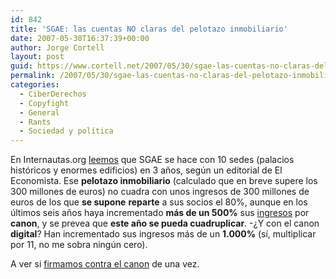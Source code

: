 ```yaml
---
id: 842
title: 'SGAE: las cuentas NO claras del pelotazo inmobiliario'
date: 2007-05-30T16:37:39+00:00
author: Jorge Cortell
layout: post
guid: https://www.cortell.net/2007/05/30/sgae-las-cuentas-no-claras-del-pelotazo-inmobiliario/
permalink: /2007/05/30/sgae-las-cuentas-no-claras-del-pelotazo-inmobiliario/
categories:
  - CiberDerechos
  - Copyfight
  - General
  - Rants
  - Sociedad y polí­tica
---
```

En Internautas.org <a title="artí­culo Internautas" target="_blank" href="https://www.internautas.org/html/4303.html">leemos</a> que SGAE se hace con 10 sedes (palacios históricos y enormes edificios) en 3 años, según un editorial de El Economista. Ese **pelotazo inmobiliario** (calculado que en breve supere los 300 millones de euros) no cuadra con unos ingresos de 300 millones de euros de los que **se supone** **reparte** a sus socios el 80%, aunque en los últimos seis años haya incrementado **más de un 500%** sus <a title="Artí­culo Internautas.org" target="_blank" href="https://www.internautas.org/html/4301.html">ingresos</a> por **canon**, y se prevea que **este año se pueda cuadruplicar**. -¿Y con el canon **digital**? Han incrementado sus ingresos más de un **1.000%** (sí­, multiplicar por 11, no me sobra ningún cero).

A ver si <a title="Firma contra el canon" target="_blank" href="https://www.todoscontraelcanon.es/index2.php?body=suscribe_firmas">firmamos contra el canon</a> de una vez.
